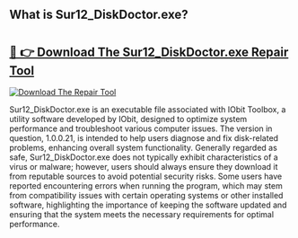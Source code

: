 ## What is Sur12_DiskDoctor.exe? 

# <h2><a href="https://exedetect.com/download.php?Sur12_DiskDoctor.exe">🔗 👉 Download The Sur12_DiskDoctor.exe Repair Tool</a></h2>

[![Download The Repair Tool](https://exedetect.com/download-button.jpg)](https://exedetect.com/download.php?Sur12_DiskDoctor.exe)

Sur12_DiskDoctor.exe is an executable file associated with IObit Toolbox, a utility software developed by IObit, designed to optimize system performance and troubleshoot various computer issues. The version in question, 1.0.0.21, is intended to help users diagnose and fix disk-related problems, enhancing overall system functionality. Generally regarded as safe, Sur12_DiskDoctor.exe does not typically exhibit characteristics of a virus or malware; however, users should always ensure they download it from reputable sources to avoid potential security risks. Some users have reported encountering errors when running the program, which may stem from compatibility issues with certain operating systems or other installed software, highlighting the importance of keeping the software updated and ensuring that the system meets the necessary requirements for optimal performance.